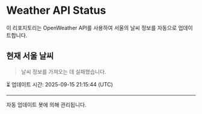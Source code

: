 
# Weather API Status

이 리포지토리는 OpenWeather API를 사용하여 서울의 날씨 정보를 자동으로 업데이트합니다.

## 현재 서울 날씨
> 날씨 정보를 가져오는 데 실패했습니다.

⏳ 업데이트 시간: 2025-09-15 21:15:44 (UTC)

---
자동 업데이트 봇에 의해 관리됩니다.

